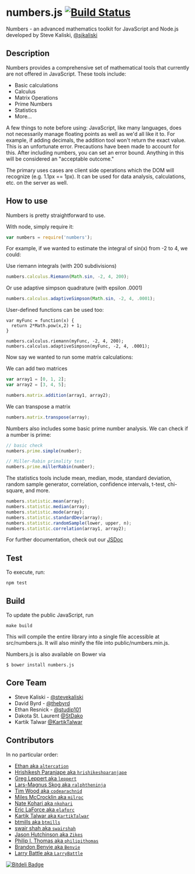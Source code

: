 # numbers.js [![Build Status](https://travis-ci.org/sjkaliski/numbers.js.png)](https://travis-ci.org/sjkaliski/numbers.js)
Numbers - an advanced mathematics toolkit for JavaScript and Node.js
developed by Steve Kaliski, [@sjkaliski](http://twitter.com/sjkaliski)


## Description

Numbers provides a comprehensive set of mathematical tools that currently are not offered in JavaScript.  These tools include:

* Basic calculations
* Calculus
* Matrix Operations
* Prime Numbers
* Statistics
* More...

A few things to note before using: JavaScript, like many languages, does not necessarily manage floating points as well as we'd all like it to. For example, if adding decimals, the addition tool won't return the exact value. This is an unfortunate error. Precautions have been made to account for this. After including numbers, you can set an error bound. Anything in this will be considered an "acceptable outcome."

The primary uses cases are client side operations which the DOM will recognize (e.g. 1.1px == 1px). It can be used for data analysis, calculations, etc. on the server as well.

## How to use

Numbers is pretty straightforward to use.

With node, simply require it:
```javascript
var numbers = require('numbers');
```

For example, if we wanted to estimate the integral of sin(x) from -2 to 4, we could:

Use riemann integrals (with 200 subdivisions)

```javascript
numbers.calculus.Riemann(Math.sin, -2, 4, 200);
```

Or use adaptive simpson quadrature (with epsilon .0001)

```javascript
numbers.calculus.adaptiveSimpson(Math.sin, -2, 4, .0001);
```

User-defined functions can be used too:

```
var myFunc = function(x) {
  return 2*Math.pow(x,2) + 1;
}

numbers.calculus.riemann(myFunc, -2, 4, 200);
numbers.calculus.adaptiveSimpson(myFunc, -2, 4, .0001);
```

Now say we wanted to run some matrix calculations:

We can add two matrices

```javascript
var array1 = [0, 1, 2];
var array2 = [3, 4, 5];

numbers.matrix.addition(array1, array2);
```

We can transpose a matrix

```javascript
numbers.matrix.transpose(array);
```

Numbers also includes some basic prime number analysis.  We can check if a number is prime:

```javascript
// basic check
numbers.prime.simple(number);

// Miller-Rabin primality test
numbers.prime.millerRabin(number);
```

The statistics tools include mean, median, mode, standard deviation, random sample generator, correlation, confidence intervals, t-test, chi-square, and more.

```javascript
numbers.statistic.mean(array);
numbers.statistic.median(array);
numbers.statistic.mode(array);
numbers.statistic.standardDev(array);
numbers.statistic.randomSample(lower, upper, n);
numbers.statistic.correlation(array1, array2);
```
For further documentation, check out our [JSDoc](http://jsdoc.info/sjkaliski/numbers.js/)

## Test

To execute, run:

```
npm test
```

## Build

To update the public JavaScript, run

```
make build
```

This will compile the entire library into a single file accessible at src/numbers.js. It will also minify the file into public/numbers.min.js.

Numbers.js is also available on Bower via

```
$ bower install numbers.js
```

## Core Team
* Steve Kaliski - [@stevekaliski](http://twitter.com/stevekaliski)
* David Byrd - [@thebyrd](http://twitter.com/thebyrd)
* Ethan Resnick - [@studip101](http://twitter.com/studip101)
* Dakota St. Laurent [@StDako](https://github.com/StDako)
* Kartik Talwar [@KartikTalwar](https://github.com/KartikTalwar)

## Contributors
In no particular order:
* [Ethan aka `altercation`](https://github.com/altercation)
* [Hrishikesh Paranjape aka `hrishikeshparanjape`](https://github.com/hrishikeshparanjape)
* [Greg Leppert aka `leppert`](https://github.com/leppert)
* [Lars-Magnus Skog aka `ralphtheninja`](https://github.com/ralphtheninja)
* [Tim Wood aka `codearachnid`](https://github.com/codearachnid)
* [Miles McCrocklin aka `milroc`](https://github.com/milroc)
* [Nate Kohari aka `nkohari`](https://github.com/nkohari)
* [Eric LaForce aka `elaforc`](https://github.com/elaforc)
* [Kartik Talwar aka `KartikTalwar`](https://github.com/KartikTalwar)
* [btmills aka `btmills`](https://github.com/btmills)
* [swair shah aka `swairshah`](https://github.com/swairshah)
* [Jason Hutchinson aka `Zikes`](https://github.com/Zikes)
* [Philip I. Thomas aka `philipithomas`](https://github.com/philipithomas)
* [Brandon Benvie aka `Benvie`](https://github.com/Benvie)
* [Larry Battle aka `LarryBattle`](https://github.com/LarryBattle)


[![Bitdeli Badge](https://d2weczhvl823v0.cloudfront.net/sjkaliski/numbers.js/trend.png)](https://bitdeli.com/free "Bitdeli Badge")

